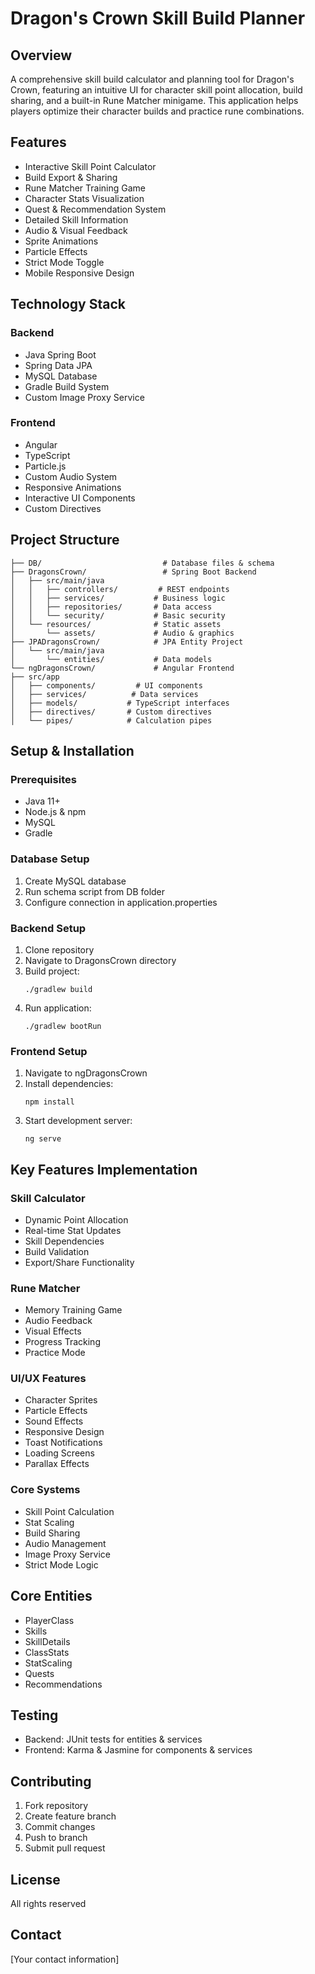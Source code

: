 # Dragon's Crown Skill Build Planner

## Overview
A comprehensive skill build calculator and planning tool for Dragon's Crown, featuring an intuitive UI for character skill point allocation, build sharing, and a built-in Rune Matcher minigame. This application helps players optimize their character builds and practice rune combinations.

## Features
* Interactive Skill Point Calculator
* Build Export & Sharing
* Rune Matcher Training Game
* Character Stats Visualization
* Quest & Recommendation System
* Detailed Skill Information
* Audio & Visual Feedback
* Sprite Animations
* Particle Effects
* Strict Mode Toggle
* Mobile Responsive Design

## Technology Stack

### Backend
* Java Spring Boot
* Spring Data JPA
* MySQL Database
* Gradle Build System
* Custom Image Proxy Service

### Frontend
* Angular
* TypeScript
* Particle.js
* Custom Audio System
* Responsive Animations
* Interactive UI Components
* Custom Directives

## Project Structure

```
├── DB/                           # Database files & schema
├── DragonsCrown/                 # Spring Boot Backend
│   ├── src/main/java
│   │   ├── controllers/         # REST endpoints
│   │   ├── services/           # Business logic
│   │   ├── repositories/       # Data access
│   │   └── security/           # Basic security
│   └── resources/              # Static assets
│       └── assets/             # Audio & graphics
├── JPADragonsCrown/            # JPA Entity Project
│   └── src/main/java
│       └── entities/           # Data models
└── ngDragonsCrown/             # Angular Frontend
├── src/app
│   ├── components/         # UI components
│   ├── services/          # Data services
│   ├── models/           # TypeScript interfaces
│   ├── directives/       # Custom directives
│   └── pipes/            # Calculation pipes
```

## Setup & Installation

### Prerequisites
* Java 11+
* Node.js & npm
* MySQL
* Gradle

### Database Setup
1. Create MySQL database
2. Run schema script from DB folder
3. Configure connection in application.properties

### Backend Setup
1. Clone repository
2. Navigate to DragonsCrown directory
3. Build project:
   ```
   ./gradlew build
   ```
4. Run application:
   ```
   ./gradlew bootRun
   ```

### Frontend Setup
1. Navigate to ngDragonsCrown
2. Install dependencies:
   ```
   npm install
   ```
3. Start development server:
   ```
   ng serve
   ```

## Key Features Implementation

### Skill Calculator
* Dynamic Point Allocation
* Real-time Stat Updates
* Skill Dependencies
* Build Validation
* Export/Share Functionality

### Rune Matcher
* Memory Training Game
* Audio Feedback
* Visual Effects
* Progress Tracking
* Practice Mode

### UI/UX Features
* Character Sprites
* Particle Effects
* Sound Effects
* Responsive Design
* Toast Notifications
* Loading Screens
* Parallax Effects

### Core Systems
* Skill Point Calculation
* Stat Scaling
* Build Sharing
* Audio Management
* Image Proxy Service
* Strict Mode Logic

## Core Entities
* PlayerClass
* Skills
* SkillDetails
* ClassStats
* StatScaling
* Quests
* Recommendations

## Testing
* Backend: JUnit tests for entities & services
* Frontend: Karma & Jasmine for components & services

## Contributing
1. Fork repository
2. Create feature branch
3. Commit changes
4. Push to branch
5. Submit pull request

## License
All rights reserved

## Contact
[Your contact information]
